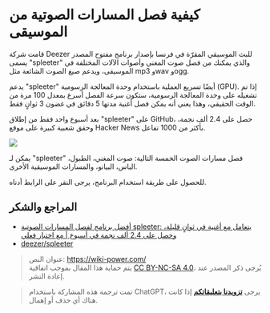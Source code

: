 # كيفية فصل المسارات الصوتية من الموسيقى

قامت شركة Deezer للبث الموسيقي المقرّة في فرنسا بإصدار برنامج مفتوح المصدر يسمى "spleeter" والذي يمكنك من فصل صوت المغني وأصوات الآلات المختلفة في الموسيقى، ويدعم صيغ الصوت الشائعة مثل mp3 وwav وogg.

يدعم "spleeter" أيضًا تسريع العملية باستخدام وحدة المعالجة الرسومية (GPU). إذا تم تشغيله على وحدة المعالجة الرسومية، ستكون سرعة الفصل أسرع بمعدل 100 مرة من الوقت الحقيقي، وهذا يعني أنه يمكن فصل أغنية مدتها 5 دقائق في غضون 3 ثوانٍ فقط.

بعد أسبوع واحد فقط من إطلاق "spleeter" على GitHub، حصل على 2.4 ألف نجمة، وحقق شعبية كبيرة على موقع Hacker News بأكثر من 1000 تفاعل.

![](https://img.wiki-power.com/d/wiki-media/img/20200226183140.png)

يمكن لـ "spleeter" فصل مسارات الصوت الخمسة التالية: صوت المغني، الطبول، الباس، البيانو، والمسارات الموسيقية الأخرى.

للحصول على طريقة استخدام البرنامج، يرجى النقر على الرابط أدناه.

## المراجع والشكر

- [أفضل برنامج لفصل المسارات الصوتية spleeter: يتعامل مع أغنية في ثوانٍ قليلة، وحصل على 2.4 ألف نجمة في أسبوع | مع اختبار فعلي](https://mp.weixin.qq.com/s?__biz=MzIzNjc1NzUzMw==&mid=2247532681&idx=3&sn=c7bc26f0213fa0312a786fa2fd465f5b&chksm=e8d0f7fbdfa77eed70625a42c2ad800574fe301952a444cb3dd35673e53ea3e752e8bf49c2ba&mpshare=1&scene=1&srcid=0226sB3EJ9huMA0id2uBucus&sharer_sharetime=1582712814438&sharer_shareid=57baeb2b96d0cff9b17ac2c15b36602b&key=978925f044652b73b66c4df54323f27d8f5109365d82bdd9f7e6d4a616679c8d9e6375c8c749d7439727c84f8725549aa2e6f5ec7d67f9d0f997654aaa3fb044d7fdc7f1e5ce534ca1f5e79222d48b3e&ascene=1&uin=MTk5MDUwOTA0Mg%3D%3D&devicetype=Windows+10&version=62080079&lang=zh_CN&exportkey=AwWV8jvw4L2hSmy%2BVK7JL7k%3D&pass_ticket=%2B%2Fs5mqUBkUbYMJV1cZ6LLdT4rpwnoGiQAvz1QyQpMhfrKWb9GbpDgnop6Filiqkd)
- [deezer/spleeter](https://github.com/deezer/spleeter)

> عنوان النص: <https://wiki-power.com/>  
> يتم حماية هذا المقال بموجب اتفاقية [CC BY-NC-SA 4.0](https://creativecommons.org/licenses/by/4.0/deed.zh)، يُرجى ذكر المصدر عند إعادة النشر.

> تمت ترجمة هذه المشاركة باستخدام ChatGPT، يرجى [**تزويدنا بتعليقاتكم**](https://github.com/linyuxuanlin/Wiki_MkDocs/issues/new) إذا كانت هناك أي حذف أو إهمال.